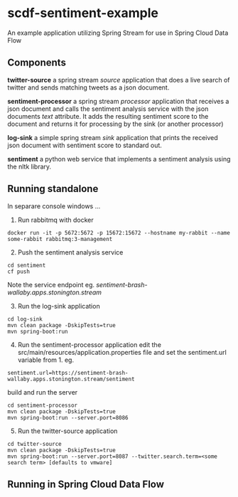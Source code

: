 # scdf-sentiment-example
An example application utilizing Spring Stream for use in Spring Cloud Data Flow

## Components

**twitter-source** a spring stream *source* application that does a live search of twitter and sends matching tweets as a json document.

**sentiment-processor** a spring stream *processor* application that receives a json document and calls the sentiment analysis service with the json documents *text* attribute. It adds the resulting sentiment score to the document and returns it for processing by the sink (or another processor)

**log-sink** a simple spring stream *sink* application that prints the received json document with sentiment score to standard out.

**sentiment** a python web service that implements a sentiment analysis using the nltk library. 


## Running standalone

In separare console windows ...

1. Run rabbitmq with docker
```
docker run -it -p 5672:5672 -p 15672:15672 --hostname my-rabbit --name some-rabbit rabbitmq:3-management
```
2. Push the sentiment analysis service
```
cd sentiment
cf push
```
Note the service endpoint eg. *sentiment-brash-wallaby.apps.stonington.stream*

3. Run the log-sink application
```
cd log-sink
mvn clean package -DskipTests=true
mvn spring-boot:run
```

4. Run the sentiment-processor application
edit the src/main/resources/application.properties file and set the sentiment.url variable from 1. eg.
```
sentiment.url=https://sentiment-brash-wallaby.apps.stonington.stream/sentiment
```
build and run the server
```
cd sentiment-processor
mvn clean package -DskipTests=true
mvn spring-boot:run --server.port=8086
```

5. Run the twitter-source application
```
cd twitter-source
mvn clean package -DskipTests=true
mvn spring-boot:run --server.port=8087 --twitter.search.term=<some search term> [defaults to vmware]
```


## Running in Spring Cloud Data Flow

<todo>
  


